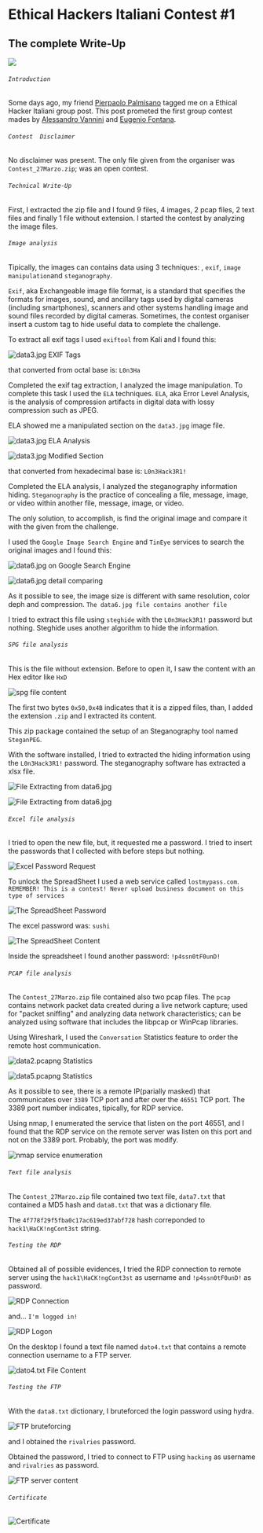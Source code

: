 ﻿# Ethical Hackers Italiani Contest #1

## The complete Write-Up

![](https://picsum.photos/800/300)

###### `Introduction`

Some days ago, my friend [Pierpaolo Palmisano](https://www.linkedin.com/in/pierpaolo-palmisano-27ab0b8b/) tagged me on a Ethical Hacker Italiani group post. This post prometed the first group contest mades by [Alessandro Vannini](https://www.linkedin.com/in/avannini/) and [Eugenio Fontana](https://www.linkedin.com/in/eugeniofontana/).

###### `Contest  Disclaimer`

No disclaimer was present. The only file given from the organiser was `Contest_27Marzo.zip`; was an open contest.

###### `Technical Write-Up`

First, I extracted the zip file and I found 9 files, 4 images, 2 pcap files, 2 text files and finally 1 file without extension. I started the contest by analyzing the image files.

###### `Image analysis`

Tipically, the images can contains data using 3 techniques: , `exif`, `image manipulation`and `steganography`.

`Exif`, aka Exchangeable image file format, is a standard that specifies the formats for images, sound, and ancillary tags used by digital cameras (including smartphones), scanners and other systems handling image and sound files recorded by digital cameras. Sometimes, the contest organiser insert a custom tag to hide useful data to complete the challenge.

To extract all exif tags I used `exiftool` from Kali and I found this:

![data3.jpg EXIF Tags](../assets/images/b0807a69-0594-46a1-a72a-b0e818f78128.png)

that converted from octal base is: `L0n3Ha`

Completed the exif tag extraction, I analyzed the image manipulation. To complete this task I used the `ELA` techniques. `ELA`, aka Error Level Analysis, is the analysis of compression artifacts in digital data with lossy compression such as JPEG. 

ELA showed me a manipulated section on the `data3.jpg` image file.

![data3.jpg ELA Analysis](../assets/images/41093010-8799-4c75-a4e4-d8e521e4781f.png)

![data3.jpg Modified Section](../assets/images/cecaa838-c06f-49e0-8d3e-98d7b767475e.png)

that converted from hexadecimal base is: `L0n3Hack3R1!`

Completed the ELA analysis, I analyzed the steganography information hiding. `Steganography` is the practice of concealing a file, message, image, or video within another file, message, image, or video.

The only solution, to accomplish,  is find the original image and compare it with the given from the challenge.

I used the `Google Image Search Engine` and `TinEye` services to search the original images and I found this:

![data6.jpg on Google Search Engine](../assets/images/bc43236b-b873-40e2-bc01-7db54546e0f6.png)

![data6.jpg detail comparing](../assets/images/676c8ad9-8643-4114-b394-eb12e1f2dc04.png)

As it possible to see, the image size is different with same resolution, color deph and compression. `The data6.jpg file contains another file`

I tried to extract this file using `steghide` with the `L0n3Hack3R1!` password but nothing. Steghide uses another algorithm to hide the information.

###### `SPG file analysis`

This is the file without extension. Before to open it, I saw the content with an Hex editor like `HxD`

![spg file content](../assets/images/2ec4dca2-f73b-4c96-94af-c0e86725b042.png)

The first two bytes `0x50,0x4B` indicates that it is a zipped files, than, I added the extension `.zip` and I extracted its content. 

This zip package contained the setup of an Steganography tool named `SteganPEG`.

With the software installed, I tried to extracted the hiding information using the `L0n3Hack3R1!` password. The steganography software has extracted a xlsx file.

![File Extracting from data6.jpg](../assets/images/45aada90-b615-46c1-9138-493ef862ec74.png)

![File Extracting from data6.jpg](../assets/images/fc7c4b13-210d-4165-a466-d90d1e818434.png)

###### `Excel file analysis`

I tried to open the new file, but, it requested me a password. I tried to insert the passwords that I collected with before steps but nothing.

![Excel Password Request](../assets/images/22ae52ac-f611-4730-b369-bd5ae9dc7955.png)

To unlock the SpreadSheet I used a web service called `lostmypass.com`. `REMEMBER! This is a contest! Never upload business document on this type of services`

![The SpreadSheet Password](../assets/images/13046e08-6275-487b-8ca1-f89eed1f799e.png)

The excel password was: `sushi`

![The SpreadSheet Content](../assets/images/21339315-b9ca-41d8-9e5e-c6becc7e26e4.png)

Inside the spreadsheet I found another password: `!p4ssn0tF0unD!`

###### `PCAP file analysis`

The `Contest_27Marzo.zip` file contained also two pcap files. The `pcap` contains network packet data created during a live network capture; used for "packet sniffing" and analyzing data network characteristics; can be analyzed using software that includes the libpcap or WinPcap libraries.

Using Wireshark, I used the `Conversation` Statistics feature to order the remote host communication.

![data2.pcapng Statistics](../assets/images/b9bae848-aa99-4094-8af4-17e7af2d5800.png)

![data5.pcapng Statistics](../assets/images/3751bf36-08c3-4f11-b23f-9bf60412401b.png)

As it possible to see, there is a remote IP(parially masked) that communicates over `3389` TCP port and after over the `46551` TCP port. The 3389 port number indicates, tipically, for RDP service.

Using nmap, I enumerated the service that listen on the port 46551, and I found that the RDP service on the remote server was listen on this port and not on the 3389 port. Probably, the port was modify.

![nmap service enumeration](../assets/images/03a2e5b6-90e9-4fae-898b-27a3a87c7d04.png)

###### `Text file analysis`

The `Contest_27Marzo.zip` file contained two text file, `data7.txt` that contained a MD5 hash and `data8.txt` that was a dictionary file.

The `4f778f29f5fba0c17ac619ed37abf728` hash correponded to `hack1\HaCK!ngCont3st` string. 

###### `Testing the RDP`

Obtained all of possible evidences, I tried the RDP connection to remote server using the `hack1\HaCK!ngCont3st` as username and `!p4ssn0tF0unD!` as password.

![RDP Connection](../assets/images/f3e06a9f-1373-464a-b755-83c5ffcd88c7.png)

and... `I'm logged in!`

![RDP Logon](../assets/images/6d09d08e-f49c-4751-92c8-bc05b8cb501f.png)

On the desktop I found a text file named `dato4.txt` that contains a remote connection username to a FTP server.

![dato4.txt File Content](../assets/images/41274362-2ae8-4b1c-a00f-980601507741.png)

###### `Testing the FTP`

With the `data8.txt` dictionary, I bruteforced the login password using hydra.

![FTP bruteforcing](../assets/images/c4d9ecda-1a0a-4766-89f2-4795f32fc274.png)

and I obtained the `rivalries` password.

Obtained the password, I tried to connect to FTP using `hacking` as username and `rivalries` as password.

![FTP server content](../assets/images/3ddfdab6-e336-42b2-af4e-dc35b5704fac.png)

###### `Certificate`

![Certificate](../assets/images/e9c55a81-c1a8-474f-8230-08cd9c352d8d.jpg)
